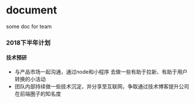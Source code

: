 # document
some doc for team 

### 2018下半年计划
#### 技术预研
* 与产品市场一起沟通，通过node和小程序 去做一些有助于拉新、有助于用户转换的小活动
* 团队内部持续做一些技术沉淀，并分享至互联网，争取通过技术博客提升公司在前端圈子的知名度
